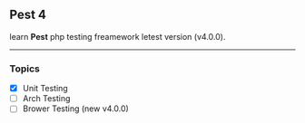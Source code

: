 ##  Pest 4

learn **Pest** php testing freamework letest version (v4.0.0).


---

###  Topics
- [x] Unit Testing
- [ ] Arch Testing
- [ ] Brower Testing (new v4.0.0)
